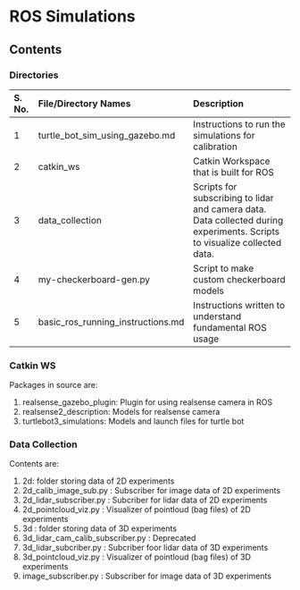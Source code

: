 # ROS Simulations

## Contents

### Directories

| S. No. | File/Directory Names | Description |
| :----- | :--------- | :------ |
| 1 | turtle_bot_sim_using_gazebo.md | Instructions to run the simulations for calibration
| 2 | catkin_ws | Catkin Workspace that is built for ROS
| 3 | data_collection | Scripts for subscribing to lidar and camera data. Data collected during experiments. Scripts to visualize collected data.
| 4 | my-checkerboard-gen.py | Script to make custom checkerboard models
| 5 | basic_ros_running_instructions.md | Instructions written to understand fundamental ROS usage

### Catkin WS

Packages in source are:

1. realsense_gazebo_plugin: Plugin for using realsense camera in ROS
2. realsense2_description: Models for realsense camera
3. turtlebot3_simulations: Models and launch files for turtle bot

### Data Collection

Contents are:

1. 2d: folder storing data of 2D experiments
2. 2d_calib_image_sub.py : Subscriber for image data of 2D experiments
3. 2d_lidar_subscriber.py : Subcriber for lidar data of 2D experiments
4. 2d_pointcloud_viz.py : Visualizer of pointloud (bag files) of 2D experiments
5. 3d : folder storing data of 3D experiments
6. 3d_lidar_cam_calib_subscriber.py : Deprecated
7. 3d_lidar_subcriber.py : Subcriber foor lidar data of 3D experiments
8. 3d_pointcloud_viz.py : Visualizer of pointloud (bag files) of 3D experiments
9. image_subscriber.py : Subscriber for image data of 3D experiments
